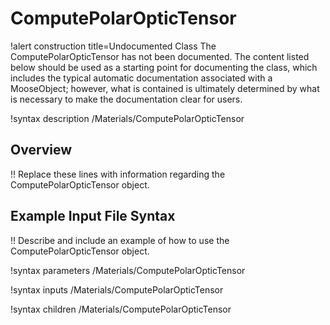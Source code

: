# ComputePolarOpticTensor

!alert construction title=Undocumented Class
The ComputePolarOpticTensor has not been documented. The content listed below should be used as a starting point for
documenting the class, which includes the typical automatic documentation associated with a
MooseObject; however, what is contained is ultimately determined by what is necessary to make the
documentation clear for users.

!syntax description /Materials/ComputePolarOpticTensor

## Overview

!! Replace these lines with information regarding the ComputePolarOpticTensor object.

## Example Input File Syntax

!! Describe and include an example of how to use the ComputePolarOpticTensor object.

!syntax parameters /Materials/ComputePolarOpticTensor

!syntax inputs /Materials/ComputePolarOpticTensor

!syntax children /Materials/ComputePolarOpticTensor
